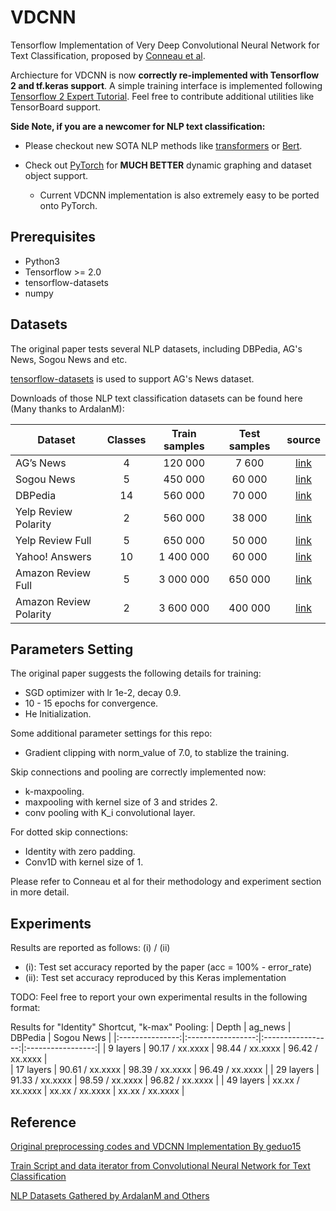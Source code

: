# VDCNN
Tensorflow Implementation of Very Deep Convolutional Neural Network for Text Classification, proposed by [Conneau et al](https://arxiv.org/abs/1606.01781).

Archiecture for VDCNN is now **correctly re-implemented with Tensorflow 2 and tf.keras support**. A simple training interface is implemented following [Tensorflow 2 Expert Tutorial](https://www.tensorflow.org/tutorials/quickstart/advanced). Feel free to contribute additional utilities like TensorBoard support.

**Side Note, if you are a newcomer for NLP text classification:** 
 - Please checkout new SOTA NLP methods like [transformers](https://github.com/huggingface/transformers) or [Bert](https://github.com/google-research/bert). 
 
 - Check out [PyTorch](https://pytorch.org/) for **MUCH BETTER** dynamic graphing and dataset object support. 
   - Current VDCNN implementation is also extremely easy to be ported onto PyTorch.

## Prerequisites

 - Python3
 - Tensorflow >= 2.0
 - tensorflow-datasets
 - numpy
 
## Datasets
The original paper tests several NLP datasets, including DBPedia, AG's News, Sogou News and etc. 

[tensorflow-datasets](https://www.tensorflow.org/datasets/catalog/ag_news_subset) is used to support AG's News dataset.

Downloads of those NLP text classification datasets can be found here (Many thanks to ArdalanM):

| Dataset                | Classes | Train samples | Test samples | source |
|------------------------|:---------:|:---------------:|:--------------:|:--------:|
| AG’s News              |    4    |    120 000    |     7 600    |[link](https://drive.google.com/drive/u/0/folders/0Bz8a_Dbh9Qhbfll6bVpmNUtUcFdjYmF2SEpmZUZUcVNiMUw1TWN6RDV3a0JHT3kxLVhVR2M)|
| Sogou News             |    5    |    450 000    |    60 000    |[link](https://drive.google.com/drive/u/0/folders/0Bz8a_Dbh9Qhbfll6bVpmNUtUcFdjYmF2SEpmZUZUcVNiMUw1TWN6RDV3a0JHT3kxLVhVR2M)|
| DBPedia                |    14   |    560 000    |    70 000    |[link](https://drive.google.com/drive/u/0/folders/0Bz8a_Dbh9Qhbfll6bVpmNUtUcFdjYmF2SEpmZUZUcVNiMUw1TWN6RDV3a0JHT3kxLVhVR2M)|
| Yelp Review Polarity   |    2    |    560 000    |    38 000    |[link](https://drive.google.com/drive/u/0/folders/0Bz8a_Dbh9Qhbfll6bVpmNUtUcFdjYmF2SEpmZUZUcVNiMUw1TWN6RDV3a0JHT3kxLVhVR2M)|
| Yelp Review Full       |    5    |    650 000    |    50 000    |[link](https://drive.google.com/drive/u/0/folders/0Bz8a_Dbh9Qhbfll6bVpmNUtUcFdjYmF2SEpmZUZUcVNiMUw1TWN6RDV3a0JHT3kxLVhVR2M)|
| Yahoo! Answers         |    10   |   1 400 000   |    60 000    |[link](https://drive.google.com/drive/u/0/folders/0Bz8a_Dbh9Qhbfll6bVpmNUtUcFdjYmF2SEpmZUZUcVNiMUw1TWN6RDV3a0JHT3kxLVhVR2M)|
| Amazon Review Full     |    5    |   3 000 000   |    650 000   |[link](https://drive.google.com/drive/u/0/folders/0Bz8a_Dbh9Qhbfll6bVpmNUtUcFdjYmF2SEpmZUZUcVNiMUw1TWN6RDV3a0JHT3kxLVhVR2M)|
| Amazon Review Polarity |    2    |   3 600 000   |    400 000   |[link](https://drive.google.com/drive/u/0/folders/0Bz8a_Dbh9Qhbfll6bVpmNUtUcFdjYmF2SEpmZUZUcVNiMUw1TWN6RDV3a0JHT3kxLVhVR2M)|

## Parameters Setting
The original paper suggests the following details for training:
 - SGD optimizer with lr 1e-2, decay 0.9. 
 - 10 - 15 epochs for convergence.
 - He Initialization.


Some additional parameter settings for this repo:
 - Gradient clipping with norm_value of 7.0, to stablize the training.


Skip connections and pooling are correctly implemented now:
 - k-maxpooling.
 - maxpooling with kernel size of 3 and strides 2.
 - conv pooling with K_i convolutional layer.
 
 
For dotted skip connections:
 - Identity with zero padding.
 - Conv1D with kernel size of 1.
 
 
Please refer to Conneau et al for their methodology and experiment section in more detail.

## Experiments
Results are reported as follows:  (i) / (ii)
 - (i): Test set accuracy reported by the paper (acc = 100% - error_rate)
 - (ii): Test set accuracy reproduced by this Keras implementation

TODO: Feel free to report your own experimental results in the following format:

Results for "Identity" Shortcut, "k-max" Pooling:
|      Depth      |      ag_news      |      DBPedia      |     Sogou News    |
|:---------------:|:-----------------:|:-----------------:|:-----------------:|
|     9 layers    |  90.17 / xx.xxxx  |  98.44 / xx.xxxx  |  96.42 / xx.xxxx  |  
|    17 layers    |  90.61 / xx.xxxx  |  98.39 / xx.xxxx  |  96.49 / xx.xxxx  |
|    29 layers    |  91.33 / xx.xxxx  |  98.59 / xx.xxxx  |  96.82 / xx.xxxx  |
|    49 layers    |  xx.xx / xx.xxxx  |  xx.xx / xx.xxxx  |  xx.xx / xx.xxxx  |

## Reference
[Original preprocessing codes and VDCNN Implementation By geduo15](https://github.com/geduo15/Very-Deep-Convolutional-Networks-for-Natural-Language-Processing-in-tensorflow)

[Train Script and data iterator from Convolutional Neural Network for Text Classification](https://github.com/dennybritz/cnn-text-classification-tf)

[NLP Datasets Gathered by ArdalanM and Others](https://github.com/ArdalanM/nlp-benchmarks)
